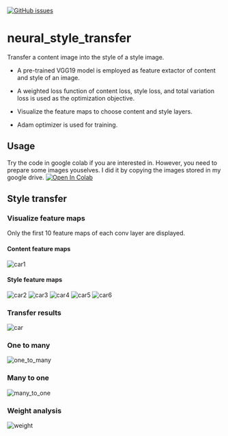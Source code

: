 [![GitHub issues](https://img.shields.io/github/issues/jhan15/neural_style_transfer)](https://github.com/jhan15/neural_style_transfer/issues)

# neural_style_transfer

Transfer a content image into the style of a style image.

- A pre-trained VGG19 model is employed as feature extactor of content and style of an image.

- A weighted loss function of content loss, style loss, and total variation loss is used as the optimization objective.

- Visualize the feature maps to choose content and style layers.

- Adam optimizer is used for training.

## Usage

Try the code in google colab if you are interested in. However, you need to prepare some images youselves. I did it by copying the images stored in my google drive. [![Open In Colab](https://colab.research.google.com/assets/colab-badge.svg)](https://colab.research.google.com/github/jhan15/neural_style_transfer/blob/master/neural_style_transfer.ipynb)

## Style transfer

### Visualize feature maps

Only the first 10 feature maps of each conv layer are displayed.

#### Content feature maps

![car1](https://user-images.githubusercontent.com/62132206/120101413-471ebb80-c146-11eb-8730-213aa1e9a168.png)

#### Style feature maps

![car2](https://user-images.githubusercontent.com/62132206/120101417-4d149c80-c146-11eb-8cf3-a3fd3bfb852c.png)
![car3](https://user-images.githubusercontent.com/62132206/120101420-4dad3300-c146-11eb-96fd-45c17436f379.png)
![car4](https://user-images.githubusercontent.com/62132206/120101421-4e45c980-c146-11eb-836b-91ca4dbaa937.png)
![car5](https://user-images.githubusercontent.com/62132206/120101422-4ede6000-c146-11eb-969c-6a9edfcf1613.png)
![car6](https://user-images.githubusercontent.com/62132206/120101423-4ede6000-c146-11eb-8bc3-6b16a64e672c.png)

### Transfer results

![ car](https://user-images.githubusercontent.com/62132206/120101427-543baa80-c146-11eb-9e55-a0d306473799.png)

### One to many

![one_to_many](https://user-images.githubusercontent.com/62132206/120101446-6a496b00-c146-11eb-8299-a2b190437476.png)

### Many to one

![many_to_one](https://user-images.githubusercontent.com/62132206/120102504-a9c68600-c14b-11eb-90b4-a94c014dae01.png)

### Weight analysis

![weight](https://user-images.githubusercontent.com/62132206/120114778-02644600-c181-11eb-8716-e6fea9a1fb29.png)
